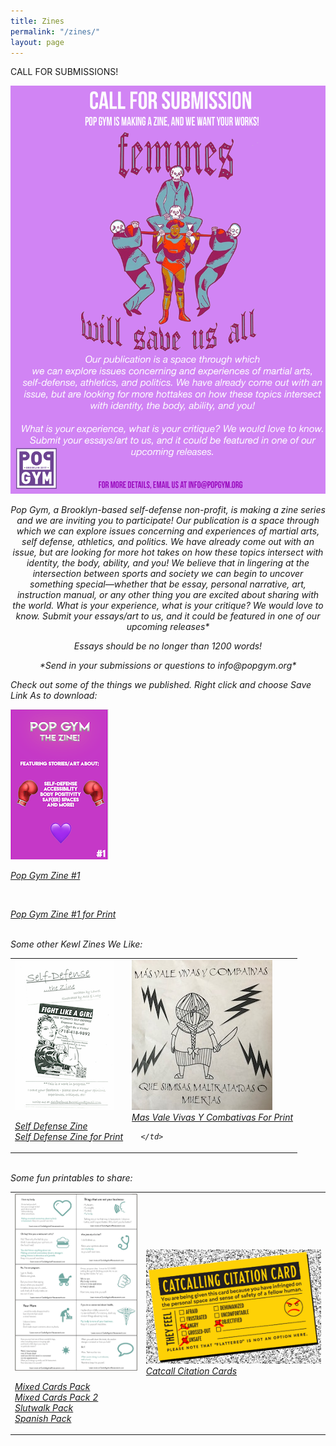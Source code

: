 ```yaml
---
title: Zines
permalink: "/zines/"
layout: page
---
```


CALL FOR SUBMISSIONS!

![Pop Gym Zine Submission](/assets/popgymzinesubmission.jpeg)

<p align="center"> <i>
Pop Gym, a Brooklyn-based self-defense non-profit, is making a zine series and we are inviting you to participate! Our publication is a space through which we can explore issues concerning and experiences of martial arts, self defense, athletics, and politics. We have already come out with an issue, but are looking for more hot takes on how these topics intersect with identity, the body, ability, and you! We believe that in lingering at the intersection between sports and society we can begin to uncover something special—whether that be essay, personal narrative, art, instruction manual, or any other thing you are excited about sharing with the world.
What is your experience, what is your critique? We would love to know. Submit your essays/art to us, and it could be featured in one of our upcoming releases*

<p align="center">
Essays should be no longer than 1200 words!
   
<p align="center">
*Send in your submissions or questions to info@popgym.org*

</p>


Check out some of the things we published. Right click and choose Save Link As to download:

<img src="/assets/zine.png" alt="Italian Trulli">

<br>

<a href="/assets/zinesit.pdf">Pop Gym Zine #1</a>

<br>

<a href="/assets/zineprint.pdf">Pop Gym Zine #1 for Print</a>

<br>

<table>
   <tr> Some other Kewl Zines We Like:
      <td>
             <img src="/assets/wsdzine.png" alt="Self Defense, The Zine"><br>
       
<a href="https://ln.sync.com/dl/608a08ff0/wj8zdimj-byf3dk7v-m7umfuk8-kt458kiw">Self Defense Zine</a><br>
<a href="/assets/WSDZine.pdf">Self Defense Zine for Print</a> 
      </td>
      <td>
         <img src="/assets/fanzineaf.JPG" alt="Mas Vale Vivas Y Combativas"><br>
        <a href="/assets/FanzineAF.pdf">Mas Vale Vivas Y Combativas For Print</a>
             
      </td>
   </tr>
</table>
<br>
<table>
   <tr> Some fun printables to share:
      <td>
             <img src="/assets/CardA.png" alt="Cards Against Street Harassment"><br>
       
<a href="/assets/Mix.pdf">Mixed Cards Pack</a> <br>
<a href="/assets/Mix2.pdf">Mixed Cards Pack 2</a> <br>
<a href="/assets/slutwalk.pdf">Slutwalk Pack</a> <br>
<a href="/assets/spanish.pdf">Spanish Pack</a> 
      </td>
      <td>
         <img src="/assets/CCC.png" alt="Catcall Citation Cards"><br>
        <a href="/assets/CCC.pdf">Catcall Citation Cards</a>           
      </td>
   </tr>
</table>
